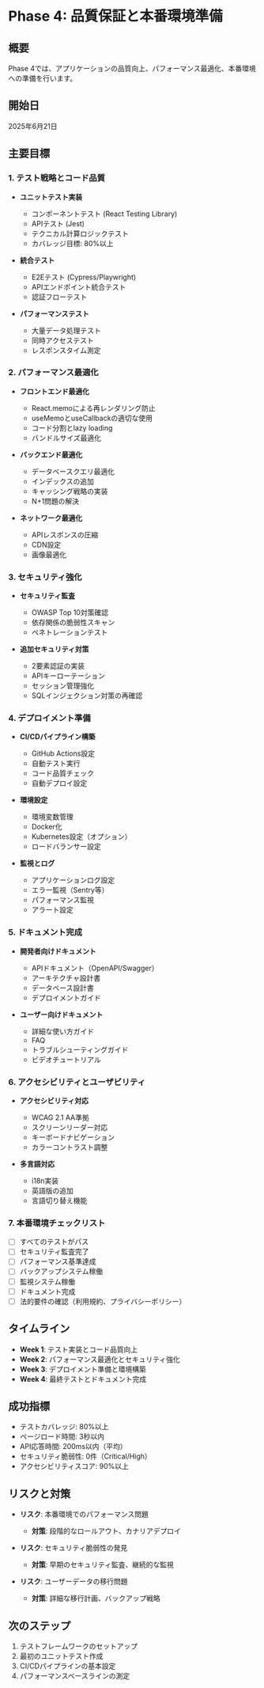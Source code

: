 # Phase 4: 品質保証と本番環境準備

## 概要
Phase 4では、アプリケーションの品質向上、パフォーマンス最適化、本番環境への準備を行います。

## 開始日
2025年6月21日

## 主要目標

### 1. テスト戦略とコード品質
- **ユニットテスト実装**
  - コンポーネントテスト (React Testing Library)
  - APIテスト (Jest)
  - テクニカル計算ロジックテスト
  - カバレッジ目標: 80%以上

- **統合テスト**
  - E2Eテスト (Cypress/Playwright)
  - APIエンドポイント統合テスト
  - 認証フローテスト

- **パフォーマンステスト**
  - 大量データ処理テスト
  - 同時アクセステスト
  - レスポンスタイム測定

### 2. パフォーマンス最適化
- **フロントエンド最適化**
  - React.memoによる再レンダリング防止
  - useMemoとuseCallbackの適切な使用
  - コード分割とlazy loading
  - バンドルサイズ最適化

- **バックエンド最適化**
  - データベースクエリ最適化
  - インデックスの追加
  - キャッシング戦略の実装
  - N+1問題の解決

- **ネットワーク最適化**
  - APIレスポンスの圧縮
  - CDN設定
  - 画像最適化

### 3. セキュリティ強化
- **セキュリティ監査**
  - OWASP Top 10対策確認
  - 依存関係の脆弱性スキャン
  - ペネトレーションテスト

- **追加セキュリティ対策**
  - 2要素認証の実装
  - APIキーローテーション
  - セッション管理強化
  - SQLインジェクション対策の再確認

### 4. デプロイメント準備
- **CI/CDパイプライン構築**
  - GitHub Actions設定
  - 自動テスト実行
  - コード品質チェック
  - 自動デプロイ設定

- **環境設定**
  - 環境変数管理
  - Docker化
  - Kubernetes設定（オプション）
  - ロードバランサー設定

- **監視とログ**
  - アプリケーションログ設定
  - エラー監視（Sentry等）
  - パフォーマンス監視
  - アラート設定

### 5. ドキュメント完成
- **開発者向けドキュメント**
  - APIドキュメント（OpenAPI/Swagger）
  - アーキテクチャ設計書
  - データベース設計書
  - デプロイメントガイド

- **ユーザー向けドキュメント**
  - 詳細な使い方ガイド
  - FAQ
  - トラブルシューティングガイド
  - ビデオチュートリアル

### 6. アクセシビリティとユーザビリティ
- **アクセシビリティ対応**
  - WCAG 2.1 AA準拠
  - スクリーンリーダー対応
  - キーボードナビゲーション
  - カラーコントラスト調整

- **多言語対応**
  - i18n実装
  - 英語版の追加
  - 言語切り替え機能

### 7. 本番環境チェックリスト
- [ ] すべてのテストがパス
- [ ] セキュリティ監査完了
- [ ] パフォーマンス基準達成
- [ ] バックアップシステム稼働
- [ ] 監視システム稼働
- [ ] ドキュメント完成
- [ ] 法的要件の確認（利用規約、プライバシーポリシー）

## タイムライン
- **Week 1**: テスト実装とコード品質向上
- **Week 2**: パフォーマンス最適化とセキュリティ強化
- **Week 3**: デプロイメント準備と環境構築
- **Week 4**: 最終テストとドキュメント完成

## 成功指標
- テストカバレッジ: 80%以上
- ページロード時間: 3秒以内
- API応答時間: 200ms以内（平均）
- セキュリティ脆弱性: 0件（Critical/High）
- アクセシビリティスコア: 90%以上

## リスクと対策
- **リスク**: 本番環境でのパフォーマンス問題
  - **対策**: 段階的なロールアウト、カナリアデプロイ

- **リスク**: セキュリティ脆弱性の発見
  - **対策**: 早期のセキュリティ監査、継続的な監視

- **リスク**: ユーザーデータの移行問題
  - **対策**: 詳細な移行計画、バックアップ戦略

## 次のステップ
1. テストフレームワークのセットアップ
2. 最初のユニットテスト作成
3. CI/CDパイプラインの基本設定
4. パフォーマンスベースラインの測定